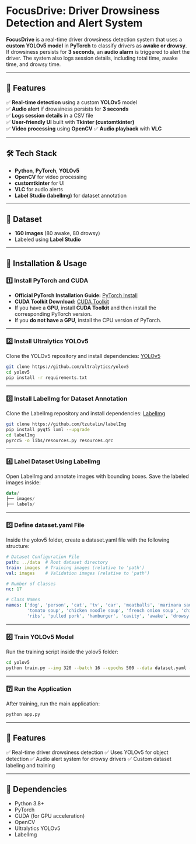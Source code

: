 # FocusDrive: Driver Drowsiness Detection and Alert System  

**FocusDrive** is a real-time driver drowsiness detection system that uses a **custom YOLOv5 model** in **PyTorch** to classify drivers as **awake or drowsy**. If drowsiness persists for **3 seconds**, an **audio alarm** is triggered to alert the driver. The system also logs session details, including total time, awake time, and drowsy time.

---

## 📌 Features  
✅ **Real-time detection** using a custom **YOLOv5** model  
✅ **Audio alert** if drowsiness persists for **3 seconds**  
✅ **Logs session details** in a CSV file  
✅ **User-friendly UI** built with **Tkinter (customtkinter)**  
✅ **Video processing** using **OpenCV**
✅ **Audio playback** with **VLC**  

---

## 🛠 Tech Stack  
- **Python**, **PyTorch**, **YOLOv5**  
- **OpenCV** for video processing  
- **customtkinter** for UI  
- **VLC** for audio alerts  
- **Label Studio (labelImg)** for dataset annotation  

---

## 📂 Dataset  
- **160 images** (80 awake, 80 drowsy)  
- Labeled using **Label Studio**  

---

## 🚀 Installation & Usage  

### **1️⃣ Install PyTorch and CUDA**  
- **Official PyTorch Installation Guide:** [PyTorch Install](https://pytorch.org/get-started/locally/)  
- **CUDA Toolkit Download:** [CUDA Toolkit](https://developer.nvidia.com/cuda-downloads?target_os=Windows&target_arch=x86_64)  
- If you have a **GPU**, install **CUDA Toolkit** and then install the corresponding PyTorch version.  
- If you **do not have a GPU**, install the CPU version of PyTorch.  

---

### **2️⃣ Install Ultralytics YOLOv5**  
Clone the YOLOv5 repository and install dependencies:  [YOLOv5](https://github.com/ultralytics/yolov5)
```bash
git clone https://github.com/ultralytics/yolov5
cd yolov5
pip install -r requirements.txt
```

---

### **3️⃣ Install LabelImg for Dataset Annotation**
Clone the LabelImg repository and install dependencies: [LabelImg](https://github.com/tzutalin/labelImg)
```bash
git clone https://github.com/tzutalin/labelImg
pip install pyqt5 lxml --upgrade
cd labelImg
pyrcc5 -o libs/resources.py resources.qrc
```

---

### **4️⃣ Label Dataset Using LabelImg**
Open LabelImg and annotate images with bounding boxes.
Save the labeled images inside:
```kotlin
data/
├── images/
├── labels/
```

---

### **5️⃣ Define dataset.yaml File**
Inside the yolov5 folder, create a dataset.yaml file with the following structure:
```yaml
# Dataset Configuration File
path: ../data  # Root dataset directory
train: images  # Training images (relative to 'path')
val: images    # Validation images (relative to 'path')

# Number of Classes
nc: 17 

# Class Names
names: ['dog', 'person', 'cat', 'tv', 'car', 'meatballs', 'marinara sauce', 
        'tomato soup', 'chicken noodle soup', 'french onion soup', 'chicken breast', 
        'ribs', 'pulled pork', 'hamburger', 'cavity', 'awake', 'drowsy']
```

---

### **6️⃣ Train YOLOv5 Model**
Run the training script inside the yolov5 folder:
```bash
cd yolov5
python train.py --img 320 --batch 16 --epochs 500 --data dataset.yaml --weights yolov5s.pt --workers 2
```

---

### **7️⃣ Run the Application**
After training, run the main application:
```bash
python app.py
```

---

## 🎯 Features
✅ Real-time driver drowsiness detection
✅ Uses YOLOv5 for object detection
✅ Audio alert system for drowsy drivers
✅ Custom dataset labeling and training

---

## 📌 Dependencies
- Python 3.8+
- PyTorch
- CUDA (for GPU acceleration)
- OpenCV
- Ultralytics YOLOv5
- LabelImg
